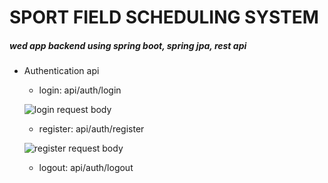 # SPORT FIELD SCHEDULING SYSTEM

##### wed app backend using spring boot, spring jpa, rest api

* Authentication api
  * login: api/auth/login
  
  ![login request body](https://github.com/trongtk001/Sport-field-scheduling-system/blob/main/image/login.png)
  * register: api/auth/register
  
  ![register request body](https://github.com/trongtk001/Sport-field-scheduling-system/blob/main/image/register.png)
  
  * logout: api/auth/logout



